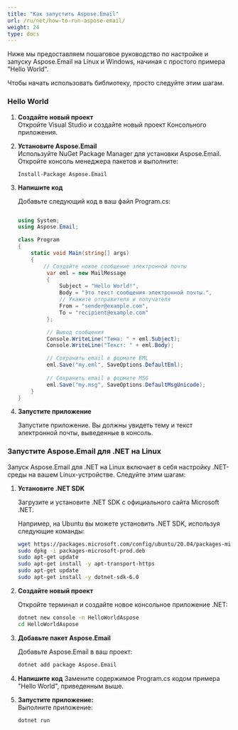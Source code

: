 ```yaml
---
title: "Как запустить Aspose.Email"
url: /ru/net/how-to-run-aspose-email/
weight: 24
type: docs
---
```


Ниже мы предоставляем пошаговое руководство по настройке и запуску Aspose.Email на Linux и Windows, начиная с простого примера "Hello World".

Чтобы начать использовать библиотеку, просто следуйте этим шагам.

### **Hello World**

1. **Создайте новый проект**  
   Откройте Visual Studio и создайте новый проект Консольного приложения.

2. **Установите Aspose.Email**  
   Используйте NuGet Package Manager для установки Aspose.Email. Откройте консоль менеджера пакетов и выполните:

   ```
   Install-Package Aspose.Email
   ```

3. **Напишите код**

   Добавьте следующий код в ваш файл Program.cs:
   
   ```csharp
   
   using System;
   using Aspose.Email;
   
   class Program
   {
       static void Main(string[] args)
       {
           // Создайте новое сообщение электронной почты
            var eml = new MailMessage
            {
                Subject = "Hello World!",
                Body = "Это текст сообщения электронной почты.",
                // Укажите отправителя и получателя
                From = "sender@example.com",
                To = "recipient@example.com"
            };

            // Вывод сообщения
            Console.WriteLine("Тема: " + eml.Subject);
            Console.WriteLine("Текст: " + eml.Body);

            // Сохранить email в формате EML
            eml.Save("my.eml", SaveOptions.DefaultEml);
            
            // Сохранить email в формате MSG
            eml.Save("my.msg", SaveOptions.DefaultMsgUnicode);
       }
   }
   ```
4. **Запустите приложение**

   Запустите приложение. Вы должны увидеть тему и текст электронной почты, выведенные в консоль.

### **Запустите Aspose.Email для .NET на Linux**

Запуск Aspose.Email для .NET на Linux включает в себя настройку .NET-среды на вашем Linux-устройстве. Следуйте этим шагам:

1. **Установите .NET SDK**

   Загрузите и установите .NET SDK с официального сайта Microsoft .NET.
   
   Например, на Ubuntu вы можете установить .NET SDK, используя следующие команды:
   
   ```bash
   wget https://packages.microsoft.com/config/ubuntu/20.04/packages-microsoft-prod.deb -O packages-microsoft-prod.deb
   sudo dpkg -i packages-microsoft-prod.deb
   sudo apt-get update
   sudo apt-get install -y apt-transport-https
   sudo apt-get update
   sudo apt-get install -y dotnet-sdk-6.0
   ```
2. **Создайте новый проект**

   Откройте терминал и создайте новое консольное приложение .NET:
   
   ```bash
   dotnet new console -n HelloWorldAspose
   cd HelloWorldAspose
   ```
   
3. **Добавьте пакет Aspose.Email**

   Добавьте Aspose.Email в ваш проект:
   
   ```bash
   dotnet add package Aspose.Email
   ```

4. **Напишите код**
   Замените содержимое Program.cs кодом примера "Hello World", приведенным выше.

5. **Запустите приложение:**  
   Выполните приложение:

   ```bash
   dotnet run
   ```